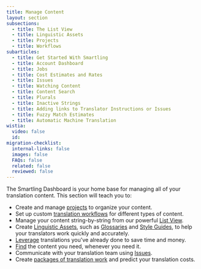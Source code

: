 ```yaml
---
title: Manage Content
layout: section
subsections:
  - title: The List View
  - title: Linguistic Assets
  - title: Projects
  - title: Workflows
subarticles:
  - title: Get Started With Smartling
  - title: Account Dashboard
  - title: Jobs
  - title: Cost Estimates and Rates
  - title: Issues
  - title: Watching Content
  - title: Content Search
  - title: Plurals
  - title: Inactive Strings
  - title: Adding links to Translator Instructions or Issues
  - title: Fuzzy Match Estimates
  - title: Automatic Machine Translation
wistia:
  video: false
  id:
migration-checklist:
  internal-links: false
  images: false
  FAQs: false
  related: false
  reviewed: false
---
```



The Smartling Dashboard is your home base for managing all of your translation content. This section will teach you to:

* Create and manage [projects](/knowledge-base/sections/projects/) to organize your content.
* Set up custom [translation workflows](/knowledge-base/sections/workflows/) for different types of content.
* Manage your content string-by-string from our powerful [List View](/knowledge-base/sections/the-list-view/).
* Create [Linguistic Assets](/knowledge-base/sections/linguistic-assets/), such as [Glossaries](/knowledge-base/sections/glossaries/) and [Style Guides](/knowledge-base/articles/style-guides/), to help your translators work quickly and accurately.
* [Leverage](/knowledge-base/articles/leverage-configuration/) translations you've already done to save time and money.
* [Find](/knowledge-base/articles/global-search/) the content you need, whenever you need it.
* Communicate with your translation team using [Issues](/knowledge-base/articles/issues/).
* Create [packages of translation work](/knowledge-base/articles/jobs/) and predict your translation costs.